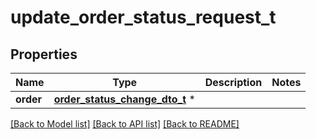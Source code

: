 # update_order_status_request_t

## Properties
Name | Type | Description | Notes
------------ | ------------- | ------------- | -------------
**order** | [**order_status_change_dto_t**](order_status_change_dto.md) \* |  | 

[[Back to Model list]](../README.md#documentation-for-models) [[Back to API list]](../README.md#documentation-for-api-endpoints) [[Back to README]](../README.md)


